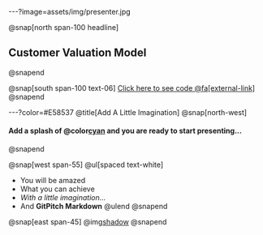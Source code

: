 ---?image=assets/img/presenter.jpg

@snap[north span-100 headline]
## Customer Valuation Model

@snapend

@snap[south span-100 text-06]
[Click here to see code @fa[external-link]](https://github.com/vsotiris/KaggleWork/blob/master/GBM_shapley.ipynb)
@snapend


---?color=#E58537
@title[Add A Little Imagination]
@snap[north-west]
#### Add a splash of @color[cyan](**color**) and you are ready to start presenting...
@snapend

@snap[west span-55]
@ul[spaced text-white]
- You will be amazed
- What you can achieve
- *With a little imagination...*
- And **GitPitch Markdown**
@ulend
@snapend

@snap[east span-45]
@img[shadow](assets/img/conference.png)
@snapend


